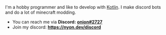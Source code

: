 I'm a hobby programmer and like to develop with [Kotlin](https://kotlinlang.org). I make discord bots and do a lot of minecraft modding.
  
- You can reach me via **Discord:** [**onion#2727**](https://discord.com/users/645263163411005440)
- Join my discord: **https://nyon.dev/discord**
